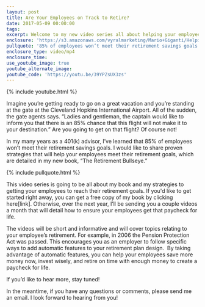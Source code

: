 ```yaml
---
layout: post
title: Are Your Employees on Track to Retire?
date: 2017-05-09 00:00:00
tags:
excerpt: Welcome to my new video series all about helping your employees meet their retirement goals.
enclosure: 'https://s3.amazonaws.com/vyralmarketing/Mario+Giganti/Helping+Your+Clients+Meet+Their+Retirement+Goals-1.mp4'
pullquote: '85% of employees won’t meet their retirement savings goals.'
enclosure_type: video/mp4
enclosure_time:
use_youtube_image: true
youtube_alternate_image:
youtube_code: 'https://youtu.be/39YPZsUX3zs'
---
```



{% include youtube.html %}

Imagine you’re getting ready to go on a great vacation and you’re standing at the gate at the Cleveland Hopkins International Airport. All of the sudden, the gate agents says. “Ladies and gentleman, the captain would like to inform you that there is an 85% chance that this flight will not make it to your destination.” Are you going to get on that flight? Of course not!

In my many years as a 401(k) advisor, I’ve learned that 85% of employees won’t meet their retirement savings goals. I would like to share proven strategies that will help your employees meet their retirement goals, which are detailed in my new book, “The Retirement Bullseye.”

{% include pullquote.html %}

This video series is going to be all about my book and my strategies to getting your employees to reach their retirement goals. If you'd like to get started right away, you can get a free copy of my book by clicking here[link]. Otherwise, over the next year, I’ll be sending you a couple videos a month that will detail how to ensure your employees get that paycheck for life.

The videos will be short and informative and will cover topics relating to your employee’s retirement. For example, in 2006 the Pension Protection Act was passed. This encourages you as an employer to follow specific ways to add automatic features to your retirement plan design. &nbsp;By taking advantage of automatic features, you can help your employees save more money now, invest wisely, and retire on time with enough money to create a paycheck for life.

If you’d like to hear more, stay tuned!

In the meantime, if you have any questions or comments, please send me an email. I look forward to hearing from you!